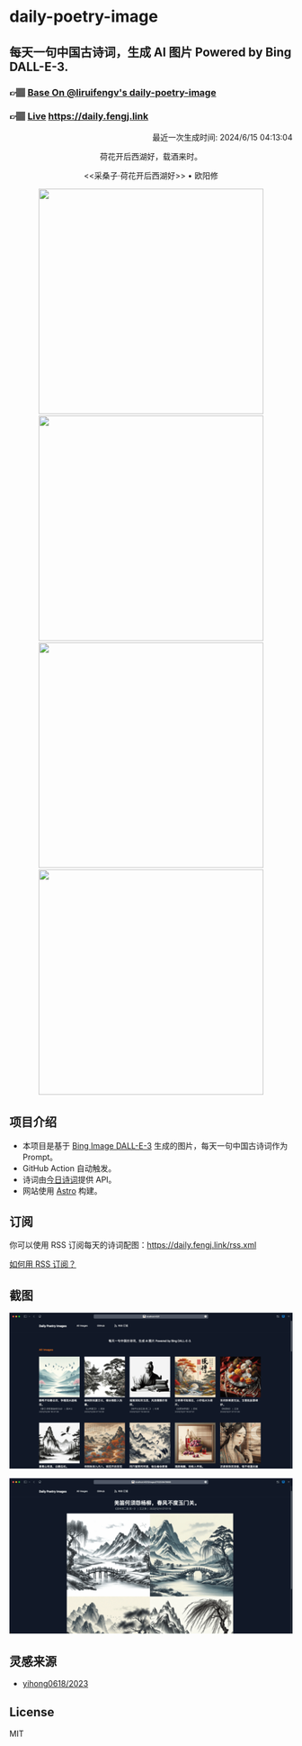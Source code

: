 
# daily-poetry-image

## 每天一句中国古诗词，生成 AI 图片 Powered by Bing DALL-E-3.

### 👉🏽 [Base On @liruifengv's daily-poetry-image](https://github.com/liruifengv/daily-poetry-image)

### 👉🏽 [Live](https://daily.fengj.link) https://daily.fengj.link

<p align="right">
  最近一次生成时间: 2024/6/15 04:13:04
</p>
<p align="center">
荷花开后西湖好，载酒来时。
</p>
<p align="center">
<<采桑子·荷花开后西湖好>> • 欧阳修
</p>
<p align="center">
<img src="https://tse1.mm.bing.net/th/id/OIG2.MiUJZFaACgqyPk8NWzRt" height="400" width="400" />
<img src="https://tse2.mm.bing.net/th/id/OIG2.NS7QEDr124zQF7LF4Esi" height="400" width="400" />
<img src="https://tse3.mm.bing.net/th/id/OIG2.I..piZoXg8siEaS8TGfk" height="400" width="400" />
<img src="https://tse4.mm.bing.net/th/id/OIG2.vO7JpTwGHXMAw2QZyrA0" height="400" width="400" />
</p>

## 项目介绍

-   本项目是基于 [Bing Image DALL-E-3](https://www.bing.com/images/create) 生成的图片，每天一句中国古诗词作为 Prompt。
-   GitHub Action 自动触发。
-   诗词由[今日诗词](https://www.jinrishici.com/)提供 API。
-   网站使用 [Astro](https://astro.build) 构建。

## 订阅

你可以使用 RSS 订阅每天的诗词配图：https://daily.fengj.link/rss.xml

[如何用 RSS 订阅？](https://zhuanlan.zhihu.com/p/55026716)

## 截图

![图片列表](./screenshots/Snipaste_2023-12-28_21-00-26.png)

![图片详情](./screenshots/Snipaste_2023-12-28_21-00-53.png)

## 灵感来源

-   [yihong0618/2023](https://github.com/yihong0618/2023)

## License

MIT
